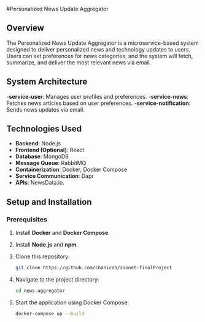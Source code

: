 #Personalized News Update Aggregator
## **Overview**
The Personalized News Update Aggregator is a microservice-based system designed to deliver personalized news and technology updates to users. Users can set preferences for news categories, and the system will fetch, summarize, and deliver the most relevant news via email.

## **System Architecture**
-**service-user**: Manages user profiles and preferences.
-**service-news**: Fetches news articles based on user preferences.
-**service-notification**: Sends news updates via email.

## **Technologies Used**

- **Backend**: Node.js  
- **Frontend (Optional)**: React  
- **Database**: MongoDB  
- **Message Queue**: RabbitMQ  
- **Containerization**: Docker, Docker Compose  
- **Service Communication**: Dapr  
- **APIs**: NewsData.io.  

## **Setup and Installation**

### **Prerequisites**
1. Install **Docker** and **Docker Compose**.
2. Install **Node.js** and **npm**.
3. Clone this repository:  
   ```bash
   git clone https://github.com/chanicoh/zionet-finalProject
   ```
   
4. Navigate to the project directory:
   ```bash
   cd news-aggregator
   ```
5. Start the application using Docker Compose:
   ```bash
   docker-compose up --build
   ```


